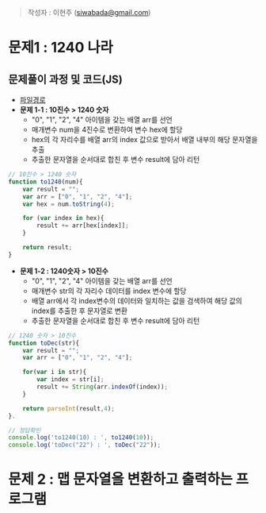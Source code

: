 > 작성자 : 이현주 (<siwabada@gmail.com>)

# 문제1 : 1240 나라

## 문제풀이 과정 및 코드(JS)
- [파일경로](/https://github.com/wayhome25/algorithm/blob/master/codesquad_level_test/1240_world.js)
- **문제 1-1 : 10진수 > 1240 숫자**
    - "0", "1", "2", "4" 아이템을 갖는 배열 arr를 선언
    - 매개변수 num을 4진수로 변환하여 변수 hex에 할당
    - hex의 각 자리수를 배열 arr의 index 값으로 받아서 배열 내부의 해당 문자열을 추출
    - 추출한 문자열을 순서대로 합친 후 변수 result에 담아 리턴

```javascript
// 10진수 > 1240 숫자
function to1240(num){
	var result = "";
	var arr = ["0", "1", "2", "4"];
	var hex = num.toString(4);

	for (var index in hex){
		result += arr[hex[index]];
	}

	return result;
}
```

  - **문제 1-2 : 1240숫자 > 10진수**
    - "0", "1", "2", "4" 아이템을 갖는 배열 arr를 선언
    - 매개변수 str의 각 자리수 데이터를 index 변수에 할당
    - 배열 arr에서 각 index변수의 데이터와 일치하는 값을 검색하여 해당 값의 index를 추출한 후 문자열로 변환  
    - 추출한 문자열을 순서대로 합친 후 변수 result에 담아 리턴

```javascript
// 1240 숫자 > 10진수
function toDec(str){
	var result = "";
	var arr = ["0", "1", "2", "4"];

	for(var i in str){
		var index = str[i];
		result += String(arr.indexOf(index));
	}

	return parseInt(result,4);
}.

// 정답확인
console.log('to1240(10) : ', to1240(10));
console.log('toDec("22") : ', toDec("22"));
```

# 문제 2 : 맵 문자열을 변환하고 출력하는 프로그램
